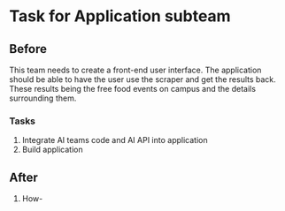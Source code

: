 # Task for Application subteam

## Before
This team needs to create a front-end user interface. The application should be able to have the user use the scraper and get the results back. These results being the free food events on campus and the details surrounding them. 

### Tasks
1. Integrate AI teams code and AI API into application
2. Build application

## After

1. How-
